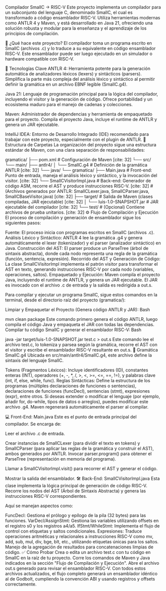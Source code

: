 Compilador SmallC → RISC-V
Este proyecto implementa un compilador para un subconjunto del lenguaje C, denominado SmallC, el cual es transformado a código ensamblador RISC-V. Utiliza herramientas modernas como ANTLR 4 y Maven, y está desarrollado en Java 21, ofreciendo una solución robusta y modular para la enseñanza y el aprendizaje de los principios de compilación. 

🎯 ¿Qué hace este proyecto?
El compilador toma un programa escrito en SmallC (archivos .c) y lo traduce a su equivalente en código ensamblador RISC-V.  Este ensamblador puede ser luego ejecutado en un simulador o hardware compatible con RISC-V.

🚀 Tecnologías Clave
ANTLR 4: Herramienta potente para la generación automática de analizadores léxicos (lexers) y sintácticos (parsers).  Simplifica la parte más compleja del análisis léxico y sintáctico al permitir definir la gramática en un archivo EBNF legible (SmallC.g4). 

Java 21: Lenguaje de programación principal para la lógica del compilador, incluyendo el visitor y la generación de código.  Ofrece portabilidad y un ecosistema maduro para el manejo de cadenas y colecciones. 

Maven: Administrador de dependencias y herramienta de empaquetado para el proyecto.  Compila el proyecto Java, incluye el runtime de ANTLR y genera un JAR ejecutable. 

IntelliJ IDEA: Entorno de Desarrollo Integrado (IDE) recomendado para trabajar con este proyecto, especialmente con el plugin de ANTLR. 
📂 Estructura de Carpetas
La organización del proyecto sigue una estructura estándar de Maven, con una clara separación de responsabilidades:

gramatica/
├── pom.xml                                  # Configuración de Maven [cite: 32]
└── src/
    └── main/
        ├── antlr4/
        │   └── SmallC.g4                    # Definición de la gramática ANTLR [cite: 32]
        └── java/
            └── gramatica/
                ├── Main.java                # Front-end: Punto de entrada, maneja el análisis léxico y sintáctico, y la invocación del visitor. [cite: 32]
                └── SmallCVisitorImpl.java   # Back-end: Generador de código ASM, recorre el AST y produce instrucciones RISC-V. [cite: 32]
                                             # (Archivos generados por ANTLR: SmallCLexer.java, SmallCParser.java, SmallCBaseVisitor.java) [cite: 32]
├── target/                                  # Salida de Maven (clases compiladas, JAR ejecutable) [cite: 32]
│   └── luis-1.0-SNAPSHOT.jar                # JAR ejecutable del compilador [cite: 32]
└── test/                                    # (Opcional) Contiene archivos de prueba unitarios. [cite: 32]
⚙️ Flujo de Compilación y Ejecución
El proceso de compilación y generación de ensamblador sigue los siguientes pasos:

Fuente: El proceso inicia con programas escritos en SmallC (archivos .c). 
Análisis Léxico y Sintáctico: ANTLR 4 lee la gramática .g4 y genera automáticamente el lexer (tokenizador) y el parser (analizador sintáctico) en Java. 
Construcción del AST: El parser produce un ParseTree (árbol de sintaxis abstracta), donde cada nodo representa una regla de la gramática (función, sentencia, expresión). 
Recorrido del AST y Generación de Código: La clase SmallCVisitorImpl implementa el patrón visitor para transformar el AST en texto, generando instrucciones RISC-V por cada nodo (variables, operaciones, saltos). 
Empaquetado y Ejecución: Maven compila el proyecto Java, incluyendo el runtime de ANTLR, y genera un JAR ejecutable.  El JAR es invocado con el archivo .c de entrada y la salida es redirigida a out.s. 

Para compilar y ejecutar un programa SmallC, sigue estos comandos en la terminal, desde el directorio raíz del proyecto (gramatica/):

Limpiar y Empaquetar el Proyecto (Genera código ANTLR y JAR):
Bash

mvn clean package
Este comando primero genera el código ANTLR, luego compila el código Java y empaqueta el JAR con todas las dependencias. 
Compilar tu código SmallC y generar el ensamblador RISC-V:
Bash

java -jar target/luis-1.0-SNAPSHOT.jar test.c > out.s
Este comando lee el archivo test.c, lo tokeniza y parsea según la gramática, recorre el AST con el visitor y escribe el ensamblador RISC-V resultante en out.s. 
📝 Gramática SmallC.g4
Ubicada en src/main/antlr4/SmallC.g4, este archivo define la sintaxis del lenguaje SmallC. 

Tokens (Fragmentos Léxicos): Incluye identificadores (ID), constantes enteras (INT), operadores (+, -, *, /, >, <, >=, <=, ==, !=), y palabras clave (int, if, else, while, func). 
Reglas Sintácticas: Define la estructura de los programas (múltiples declaraciones de funciones o sentencias), declaraciones de funciones (funcDecl), sentencias (stmt), expresiones (expr), entre otros. 
Si deseas extender o modificar el lenguaje (por ejemplo, añadir for, do-while, tipos de datos o arreglos), puedes modificar este archivo .g4. Maven regenerará automáticamente el parser al compilar. 

💻 Front-End: Main.java
Este es el punto de entrada principal del compilador.  Se encarga de:

Leer el archivo .c de entrada. 

Crear instancias de SmallCLexer (para dividir el texto en tokens) y SmallCParser (para aplicar las reglas de la gramática y construir el AST), ambos generados por ANTLR. 
Invocar parser.program() para obtener el ParseTree (representación en memoria del programa). 

Llamar a SmallCVisitorImpl.visit() para recorrer el AST y generar el código. 

Mostrar la salida del ensamblador. 
🛠️ Back-End: SmallCVisitorImpl.java
Esta clase implementa la lógica principal de generación de código RISC-V.  Recorre los nodos del AST (Árbol de Sintaxis Abstracta) y genera las instrucciones RISC-V correspondientes. 


Aquí se manejan aspectos como:

FuncDecl: Gestiona el prólogo y epílogo de la pila (32 bytes) para las funciones. 
VarDecl/AssignStmt: Gestiona las variables utilizando offsets en el registro s0 y los registros a4/a5. 
IfStmt/WhileStmt: Implementa el flujo de control con etiquetas y saltos condicionales. 
Expresiones: Traduce operaciones aritméticas y relacionales a instrucciones RISC-V como mv, add, sub, mul, div, bge, blt, etc., utilizando etiquetas únicas para los saltos. 
Manejo de la agregación de resultados para concatenaciones limpias de código. 
✅ Cómo Probar
Crea o edita un archivo test.c con tu código en SmallC en la raíz de tu proyecto.
Corre los comandos de Maven y Java indicados en la sección "Flujo de Compilación y Ejecución". 
Abre el archivo out.s generado para revisar el ensamblador RISC-V. 
Con todos estos archivos actualizados, el flujo completo generará un ensamblador idéntico al de Godbolt, cumpliendo la convención ABI y usando registros y offsets correctamente. 
